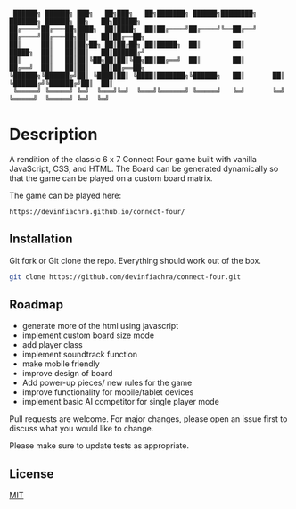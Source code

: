 ```

 ██████╗ ██████╗ ███╗   ██╗███╗   ██╗███████╗ ██████╗████████╗    ███████╗ ██████╗ ██╗   ██╗██████╗ 
██╔════╝██╔═══██╗████╗  ██║████╗  ██║██╔════╝██╔════╝╚══██╔══╝    ██╔════╝██╔═══██╗██║   ██║██╔══██╗
██║     ██║   ██║██╔██╗ ██║██╔██╗ ██║█████╗  ██║        ██║       █████╗  ██║   ██║██║   ██║██████╔╝
██║     ██║   ██║██║╚██╗██║██║╚██╗██║██╔══╝  ██║        ██║       ██╔══╝  ██║   ██║██║   ██║██╔══██╗
╚██████╗╚██████╔╝██║ ╚████║██║ ╚████║███████╗╚██████╗   ██║       ██║     ╚██████╔╝╚██████╔╝██║  ██║
 ╚═════╝ ╚═════╝ ╚═╝  ╚═══╝╚═╝  ╚═══╝╚══════╝ ╚═════╝   ╚═╝       ╚═╝      ╚═════╝  ╚═════╝ ╚═╝  ╚═╝  

```
                                                                                                    
# Description

A rendition of the classic 6 x 7 Connect Four game built with vanilla JavaScript, CSS, and HTML. The Board can be generated dynamically so that the game can be played on a custom board matrix.

The game can be played here:
```
https://devinfiachra.github.io/connect-four/
```

## Installation

Git fork or Git clone the repo. Everything should work out of the box.

```bash
git clone https://github.com/devinfiachra/connect-four.git
```

## Roadmap

- generate more of the html using javascript
- implement custom board size mode 
- add player class
- implement soundtrack function
- make mobile friendly
- improve design of board
- Add power-up pieces/ new rules for the game
- improve functionality for mobile/tablet devices
- implement basic AI competitor for single player mode



Pull requests are welcome. For major changes, please open an issue first
to discuss what you would like to change.

Please make sure to update tests as appropriate.

## License

[MIT](https://choosealicense.com/licenses/mit/)